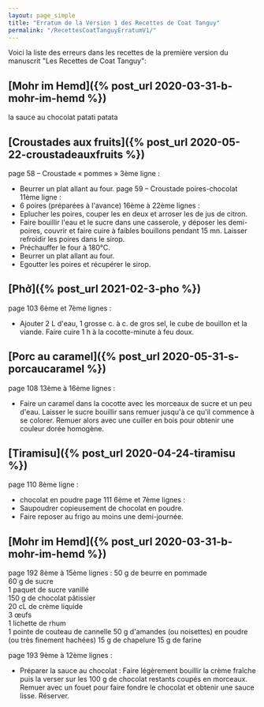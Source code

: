 ```yaml
---
layout: page_simple
title: "Erratum de la Version 1 des Recettes de Coat Tanguy"
permalink: "/RecettesCoatTanguyErratumV1/"
---
```


Voici la liste des erreurs dans les recettes de la première version du manuscrit "Les Recettes de Coat Tanguy":

##  [Mohr im Hemd]({% post_url 2020-03-31-b-mohr-im-hemd %})
la sauce au chocolat patati patata

##  [Croustades aux fruits]({% post_url 2020-05-22-croustadeauxfruits %})
page 58 – Croustade « pommes »
3ème ligne :
* Beurrer un plat allant au four.
page 59 – Croustade poires-chocolat  
11ème ligne :
* 6 poires (préparées à l'avance) 
16ème à 22ème lignes : 
* Eplucher les poires, couper les en deux et arroser les de jus de citron.
* Faire bouillir l'eau et le sucre dans une casserole, y déposer les demi-poires, couvrir et faire cuire à faibles bouillons pendant 15 mn. Laisser refroidir les poires dans le sirop.
* Préchauffer le four à 180°C.
* Beurrer un plat allant au four.
* Egoutter les poires et récupérer le sirop.

##  [Phở]({% post_url 2021-02-3-pho %})
page 103 
6ème et 7ème lignes :
* Ajouter 2 L d'eau, 1 grosse c. à c. de gros sel, le cube de bouillon et la viande. Faire cuire 1 h à la cocotte-minute à feu doux.

##  [Porc au caramel]({% post_url 2020-05-31-s-porcaucaramel %})
page 108
13ème à 16ème lignes :
* Faire un caramel dans la cocotte avec les morceaux de sucre et un peu d'eau. Laisser le sucre bouillir sans remuer jusqu'à ce qu'il commence à se colorer. Remuer alors avec une cuiller en bois pour obtenir une couleur dorée homogène.

##  [Tiramisu]({% post_url 2020-04-24-tiramisu %})
page 110
8ème ligne :
* chocolat en poudre
page 111
6ème et 7ème lignes :
* Saupoudrer copieusement de chocolat en poudre.
* Faire reposer au frigo au moins une demi-journée.

##  [Mohr im Hemd]({% post_url 2020-03-31-b-mohr-im-hemd %})
page 192
8ème à 15ème lignes :
50 g de beurre en pommade		
60 g de sucre				
1 paquet de sucre vanillé		
150 g de chocolat pâtissier		 
20 cL de crème liquide		
3 œufs					
1 lichette de rhum					
1 pointe de couteau de cannelle
50 g d'amandes (ou noisettes) en poudre (ou très finement hachées)
15 g de chapelure
15 g de farine
							
page 193
9ème à 12ème lignes :
* Préparer la sauce au chocolat : Faire légèrement bouillir la crème fraîche puis la verser sur les 100 g de chocolat restants coupés en morceaux. Remuer avec un fouet pour faire fondre le chocolat et obtenir une sauce lisse. Réserver.




